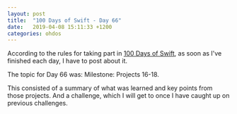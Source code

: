 ```yaml
---
layout: post
title:  "100 Days of Swift - Day 66"
date:   2019-04-08 15:11:33 +1200
categories: ohdos
---
```

According to the rules for taking part in [100 Days of Swift](https://www.hackingwithswift.com/100), as soon as I've finished each day, I have to post about it.

The topic for Day 66 was: Milestone: Projects 16-18.

This consisted of a summary of what was learned and key points from those projects. And a challenge, which I will get to once I have caught up on previous challenges.
